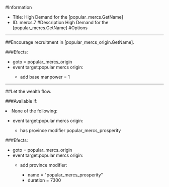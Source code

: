 #Information
 - Title: High Demand for the [popular_mercs.GetName]
 - ID: mercs.7
#Description
High Demand for the [popular_mercs.GetName]
#Options

___
##Encourage recruitment in [popular_mercs_origin.GetName].

###Efects:<ul><li>goto = popular_mercs_origin</li><li>event target:popular mercs origin:</li><ul><li>add base manpower = 1</li></ul></ul>

___
##Let the wealth flow.

###Available if:
<li>None of the following:</li><ul><li>event target:popular mercs origin:</li><ul><li>has province modifier popular_mercs_prosperity</li></ul></ul>

###Efects:<ul><li>goto = popular_mercs_origin</li><li>event target:popular mercs origin:</li><ul><li>add province modifier:</li><ul><li>name = "popular_mercs_prosperity"</li><li>duration = 7300</li></ul></ul></ul>
